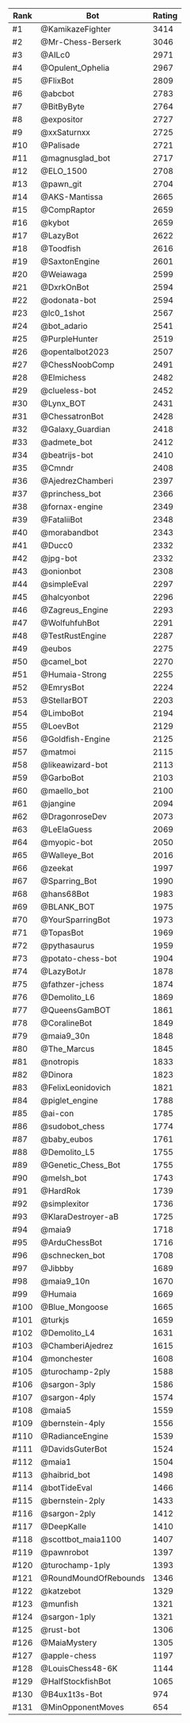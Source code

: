 Rank|Bot|Rating
---|---|---
#1|@KamikazeFighter|3414
#2|@Mr-Chess-Berserk|3046
#3|@AILc0|2971
#4|@Opulent_Ophelia|2967
#5|@FlixBot|2809
#6|@abcbot|2783
#7|@BitByByte|2764
#8|@expositor|2727
#9|@xxSaturnxx|2725
#10|@Palisade|2721
#11|@magnusglad_bot|2717
#12|@ELO_1500|2708
#13|@pawn_git|2704
#14|@AKS-Mantissa|2665
#15|@CompRaptor|2659
#16|@kybot|2659
#17|@LazyBot|2622
#18|@Toodfish|2616
#19|@SaxtonEngine|2601
#20|@Weiawaga|2599
#21|@DxrkOnBot|2594
#22|@odonata-bot|2594
#23|@lc0_1shot|2567
#24|@bot_adario|2541
#25|@PurpleHunter|2519
#26|@opentalbot2023|2507
#27|@ChessNoobComp|2491
#28|@Elmichess|2482
#29|@clueless-bot|2452
#30|@Lynx_BOT|2431
#31|@ChessatronBot|2428
#32|@Galaxy_Guardian|2418
#33|@admete_bot|2412
#34|@beatrijs-bot|2410
#35|@Cmndr|2408
#36|@AjedrezChamberi|2397
#37|@princhess_bot|2366
#38|@fornax-engine|2349
#39|@FataliiBot|2348
#40|@morabandbot|2343
#41|@Ducc0|2332
#42|@jpg-bot|2332
#43|@onionbot|2308
#44|@simpleEval|2297
#45|@halcyonbot|2296
#46|@Zagreus_Engine|2293
#47|@WolfuhfuhBot|2291
#48|@TestRustEngine|2287
#49|@eubos|2275
#50|@camel_bot|2270
#51|@Humaia-Strong|2255
#52|@EmrysBot|2224
#53|@StellarBOT|2203
#54|@LimboBot|2194
#55|@LoevBot|2129
#56|@Goldfish-Engine|2125
#57|@matmoi|2115
#58|@likeawizard-bot|2113
#59|@GarboBot|2103
#60|@maello_bot|2100
#61|@jangine|2094
#62|@DragonroseDev|2073
#63|@LeElaGuess|2069
#64|@myopic-bot|2050
#65|@Walleye_Bot|2016
#66|@zeekat|1997
#67|@Sparring_Bot|1990
#68|@hans68Bot|1983
#69|@BLANK_BOT|1975
#70|@YourSparringBot|1973
#71|@TopasBot|1969
#72|@pythasaurus|1959
#73|@potato-chess-bot|1904
#74|@LazyBotJr|1878
#75|@fathzer-jchess|1874
#76|@Demolito_L6|1869
#77|@QueensGamBOT|1861
#78|@CoralineBot|1849
#79|@maia9_30n|1848
#80|@The_Marcus|1845
#81|@notropis|1833
#82|@Dinora|1823
#83|@FelixLeonidovich|1821
#84|@piglet_engine|1788
#85|@ai-con|1785
#86|@sudobot_chess|1774
#87|@baby_eubos|1761
#88|@Demolito_L5|1755
#89|@Genetic_Chess_Bot|1755
#90|@melsh_bot|1743
#91|@HardRok|1739
#92|@simplexitor|1736
#93|@KlaraDestroyer-aB|1725
#94|@maia9|1718
#95|@ArduChessBot|1716
#96|@schnecken_bot|1708
#97|@Jibbby|1689
#98|@maia9_10n|1670
#99|@Humaia|1669
#100|@Blue_Mongoose|1665
#101|@turkjs|1659
#102|@Demolito_L4|1631
#103|@ChamberiAjedrez|1615
#104|@monchester|1608
#105|@turochamp-2ply|1588
#106|@sargon-3ply|1586
#107|@sargon-4ply|1574
#108|@maia5|1559
#109|@bernstein-4ply|1556
#110|@RadianceEngine|1539
#111|@DavidsGuterBot|1524
#112|@maia1|1504
#113|@haibrid_bot|1498
#114|@botTideEval|1466
#115|@bernstein-2ply|1433
#116|@sargon-2ply|1412
#117|@DeepKalle|1410
#118|@scottbot_maia1100|1407
#119|@pawnrobot|1397
#120|@turochamp-1ply|1393
#121|@RoundMoundOfRebounds|1346
#122|@katzebot|1329
#123|@munfish|1321
#124|@sargon-1ply|1321
#125|@rust-bot|1306
#126|@MaiaMystery|1305
#127|@apple-chess|1197
#128|@LouisChess48-6K|1144
#129|@HalfStockfishBot|1065
#130|@B4ux1t3s-Bot|974
#131|@MinOpponentMoves|654

